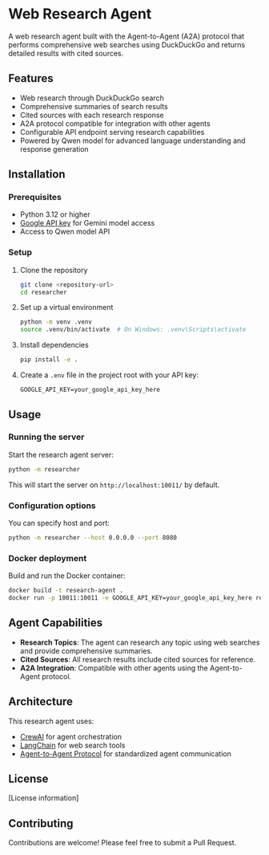 # Web Research Agent

A web research agent built with the Agent-to-Agent (A2A) protocol that performs comprehensive web searches using DuckDuckGo and returns detailed results with cited sources.

## Features

- Web research through DuckDuckGo search
- Comprehensive summaries of search results
- Cited sources with each research response
- A2A protocol compatible for integration with other agents
- Configurable API endpoint serving research capabilities
- Powered by Qwen model for advanced language understanding and response generation

## Installation

### Prerequisites

- Python 3.12 or higher
- [Google API key](https://console.cloud.google.com/) for Gemini model access
- Access to Qwen model API

### Setup

1. Clone the repository
   ```bash
   git clone <repository-url>
   cd researcher
   ```

2. Set up a virtual environment
   ```bash
   python -m venv .venv
   source .venv/bin/activate  # On Windows: .venv\Scripts\activate
   ```

3. Install dependencies
   ```bash
   pip install -e .
   ```

4. Create a `.env` file in the project root with your API key:
   ```
   GOOGLE_API_KEY=your_google_api_key_here
   ```

## Usage

### Running the server

Start the research agent server:

```bash
python -m researcher
```

This will start the server on `http://localhost:10011/` by default.

### Configuration options

You can specify host and port:

```bash
python -m researcher --host 0.0.0.0 --port 8080
```

### Docker deployment

Build and run the Docker container:

```bash
docker build -t research-agent .
docker run -p 10011:10011 -e GOOGLE_API_KEY=your_google_api_key_here research-agent
```

## Agent Capabilities

- **Research Topics**: The agent can research any topic using web searches and provide comprehensive summaries.
- **Cited Sources**: All research results include cited sources for reference.
- **A2A Integration**: Compatible with other agents using the Agent-to-Agent protocol.

## Architecture

This research agent uses:

- [CrewAI](https://github.com/joaomdmoura/crewai) for agent orchestration
- [LangChain](https://github.com/langchain-ai/langchain) for web search tools
- [Agent-to-Agent Protocol](https://github.com/a2a-research/agent-protocol) for standardized agent communication

## License

[License information]

## Contributing

Contributions are welcome! Please feel free to submit a Pull Request.
